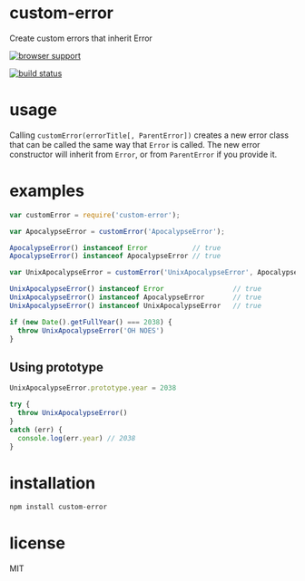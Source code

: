# custom-error

Create custom errors that inherit Error

[![browser support](https://ci.testling.com/AndreZSanchez/custom-error.png)](http://ci.testling.com/AndreZSanchez/custom-error)

[![build status](https://secure.travis-ci.org/AndreZSanchez/custom-error.png)](http://travis-ci.org/AndreZSanchez/custom-error)

# usage

Calling `customError(errorTitle[, ParentError])` creates a new error class that can be called the
same way that `Error` is called. The new error constructor will inherit from `Error`, or from
`ParentError` if you provide it.

# examples

``` js
var customError = require('custom-error');

var ApocalypseError = customError('ApocalypseError');

ApocalypseError() instanceof Error           // true
ApocalypseError() instanceof ApocalypseError // true

var UnixApocalypseError = customError('UnixApocalypseError', ApocalypseError)

UnixApocalypseError() instanceof Error                 // true
UnixApocalypseError() instanceof ApocalypseError       // true
UnixApocalypseError() instanceof UnixApocalypseError   // true

if (new Date().getFullYear() === 2038) {
  throw UnixApocalypseError('OH NOES')
}
```

## Using prototype

``` js
UnixApocalypseError.prototype.year = 2038

try {
  throw UnixApocalypseError()
}
catch (err) {
  console.log(err.year) // 2038
}
```


# installation

``` bash
npm install custom-error
```

# license

MIT
